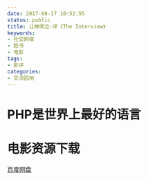 ```yaml
---
date: 2017-08-17 10:52:55
status: public
title: 让神哭泣-评《The Interview》
keywords: 
- 社交网络
- 脸书
- 电影
tags: 
- 影评
categories: 
- 交流园地 
---
```

# PHP是世界上最好的语言

# 电影资源下载
[百度网盘](http://pan.baidu.com/s/1qY8tjE8)